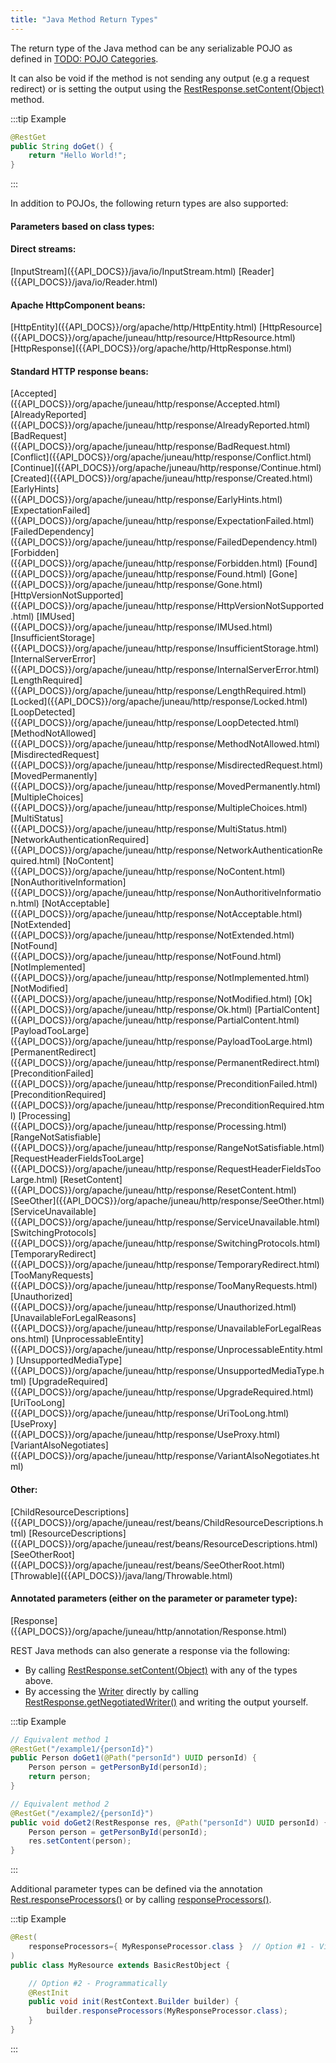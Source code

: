 ```yaml
---
title: "Java Method Return Types"
---
```


The return type of the Java method can be any serializable POJO as defined in [TODO: POJO Categories](TODO.md).

It can also be void if the method is not sending any output (e.g  a request redirect) or is setting the output using the [RestResponse.setContent(Object)]({{API_DOCS}}/org/apache/juneau/rest/RestResponse.html#setContent(Object)) method.

:::tip Example
```java
@RestGet
public String doGet() {
    return "Hello World!";
}
```
:::

In addition to POJOs, the following return types are also supported:

#### Parameters based on class types:

#### Direct streams:

<tree>
<node-0><javac-class>[InputStream]({{API_DOCS}}/java/io/InputStream.html)</javac-class> <javac-class>[Reader]({{API_DOCS}}/java/io/Reader.html)</javac-class></node-0>
</tree>

#### Apache HttpComponent beans:

<tree>
<node-0><javac-class>[HttpEntity]({{API_DOCS}}/org/apache/http/HttpEntity.html)</javac-class> <javac-class>[HttpResource]({{API_DOCS}}/org/apache/juneau/http/resource/HttpResource.html)</javac-class> <javac-class>[HttpResponse]({{API_DOCS}}/org/apache/http/HttpResponse.html)</javac-class></node-0>
</tree>

#### Standard HTTP response beans:

<tree>
<node-0><javac-class>[Accepted]({{API_DOCS}}/org/apache/juneau/http/response/Accepted.html)</javac-class> <javac-class>[AlreadyReported]({{API_DOCS}}/org/apache/juneau/http/response/AlreadyReported.html)</javac-class> <javac-class>[BadRequest]({{API_DOCS}}/org/apache/juneau/http/response/BadRequest.html)</javac-class> <javac-class>[Conflict]({{API_DOCS}}/org/apache/juneau/http/response/Conflict.html)</javac-class> <javac-class>[Continue]({{API_DOCS}}/org/apache/juneau/http/response/Continue.html)</javac-class> <javac-class>[Created]({{API_DOCS}}/org/apache/juneau/http/response/Created.html)</javac-class> <javac-class>[EarlyHints]({{API_DOCS}}/org/apache/juneau/http/response/EarlyHints.html)</javac-class> <javac-class>[ExpectationFailed]({{API_DOCS}}/org/apache/juneau/http/response/ExpectationFailed.html)</javac-class> <javac-class>[FailedDependency]({{API_DOCS}}/org/apache/juneau/http/response/FailedDependency.html)</javac-class> <javac-class>[Forbidden]({{API_DOCS}}/org/apache/juneau/http/response/Forbidden.html)</javac-class> <javac-class>[Found]({{API_DOCS}}/org/apache/juneau/http/response/Found.html)</javac-class> <javac-class>[Gone]({{API_DOCS}}/org/apache/juneau/http/response/Gone.html)</javac-class> <javac-class>[HttpVersionNotSupported]({{API_DOCS}}/org/apache/juneau/http/response/HttpVersionNotSupported.html)</javac-class> <javac-class>[IMUsed]({{API_DOCS}}/org/apache/juneau/http/response/IMUsed.html)</javac-class> <javac-class>[InsufficientStorage]({{API_DOCS}}/org/apache/juneau/http/response/InsufficientStorage.html)</javac-class> <javac-class>[InternalServerError]({{API_DOCS}}/org/apache/juneau/http/response/InternalServerError.html)</javac-class> <javac-class>[LengthRequired]({{API_DOCS}}/org/apache/juneau/http/response/LengthRequired.html)</javac-class> <javac-class>[Locked]({{API_DOCS}}/org/apache/juneau/http/response/Locked.html)</javac-class> <javac-class>[LoopDetected]({{API_DOCS}}/org/apache/juneau/http/response/LoopDetected.html)</javac-class> <javac-class>[MethodNotAllowed]({{API_DOCS}}/org/apache/juneau/http/response/MethodNotAllowed.html)</javac-class> <javac-class>[MisdirectedRequest]({{API_DOCS}}/org/apache/juneau/http/response/MisdirectedRequest.html)</javac-class> <javac-class>[MovedPermanently]({{API_DOCS}}/org/apache/juneau/http/response/MovedPermanently.html)</javac-class> <javac-class>[MultipleChoices]({{API_DOCS}}/org/apache/juneau/http/response/MultipleChoices.html)</javac-class> <javac-class>[MultiStatus]({{API_DOCS}}/org/apache/juneau/http/response/MultiStatus.html)</javac-class> <javac-class>[NetworkAuthenticationRequired]({{API_DOCS}}/org/apache/juneau/http/response/NetworkAuthenticationRequired.html)</javac-class> <javac-class>[NoContent]({{API_DOCS}}/org/apache/juneau/http/response/NoContent.html)</javac-class> <javac-class>[NonAuthoritiveInformation]({{API_DOCS}}/org/apache/juneau/http/response/NonAuthoritiveInformation.html)</javac-class> <javac-class>[NotAcceptable]({{API_DOCS}}/org/apache/juneau/http/response/NotAcceptable.html)</javac-class> <javac-class>[NotExtended]({{API_DOCS}}/org/apache/juneau/http/response/NotExtended.html)</javac-class> <javac-class>[NotFound]({{API_DOCS}}/org/apache/juneau/http/response/NotFound.html)</javac-class> <javac-class>[NotImplemented]({{API_DOCS}}/org/apache/juneau/http/response/NotImplemented.html)</javac-class> <javac-class>[NotModified]({{API_DOCS}}/org/apache/juneau/http/response/NotModified.html)</javac-class> <javac-class>[Ok]({{API_DOCS}}/org/apache/juneau/http/response/Ok.html)</javac-class> <javac-class>[PartialContent]({{API_DOCS}}/org/apache/juneau/http/response/PartialContent.html)</javac-class> <javac-class>[PayloadTooLarge]({{API_DOCS}}/org/apache/juneau/http/response/PayloadTooLarge.html)</javac-class> <javac-class>[PermanentRedirect]({{API_DOCS}}/org/apache/juneau/http/response/PermanentRedirect.html)</javac-class> <javac-class>[PreconditionFailed]({{API_DOCS}}/org/apache/juneau/http/response/PreconditionFailed.html)</javac-class> <javac-class>[PreconditionRequired]({{API_DOCS}}/org/apache/juneau/http/response/PreconditionRequired.html)</javac-class> <javac-class>[Processing]({{API_DOCS}}/org/apache/juneau/http/response/Processing.html)</javac-class> <javac-class>[RangeNotSatisfiable]({{API_DOCS}}/org/apache/juneau/http/response/RangeNotSatisfiable.html)</javac-class> <javac-class>[RequestHeaderFieldsTooLarge]({{API_DOCS}}/org/apache/juneau/http/response/RequestHeaderFieldsTooLarge.html)</javac-class> <javac-class>[ResetContent]({{API_DOCS}}/org/apache/juneau/http/response/ResetContent.html)</javac-class> <javac-class>[SeeOther]({{API_DOCS}}/org/apache/juneau/http/response/SeeOther.html)</javac-class> <javac-class>[ServiceUnavailable]({{API_DOCS}}/org/apache/juneau/http/response/ServiceUnavailable.html)</javac-class> <javac-class>[SwitchingProtocols]({{API_DOCS}}/org/apache/juneau/http/response/SwitchingProtocols.html)</javac-class> <javac-class>[TemporaryRedirect]({{API_DOCS}}/org/apache/juneau/http/response/TemporaryRedirect.html)</javac-class> <javac-class>[TooManyRequests]({{API_DOCS}}/org/apache/juneau/http/response/TooManyRequests.html)</javac-class> <javac-class>[Unauthorized]({{API_DOCS}}/org/apache/juneau/http/response/Unauthorized.html)</javac-class> <javac-class>[UnavailableForLegalReasons]({{API_DOCS}}/org/apache/juneau/http/response/UnavailableForLegalReasons.html)</javac-class> <javac-class>[UnprocessableEntity]({{API_DOCS}}/org/apache/juneau/http/response/UnprocessableEntity.html)</javac-class> <javac-class>[UnsupportedMediaType]({{API_DOCS}}/org/apache/juneau/http/response/UnsupportedMediaType.html)</javac-class> <javac-class>[UpgradeRequired]({{API_DOCS}}/org/apache/juneau/http/response/UpgradeRequired.html)</javac-class> <javac-class>[UriTooLong]({{API_DOCS}}/org/apache/juneau/http/response/UriTooLong.html)</javac-class> <javac-class>[UseProxy]({{API_DOCS}}/org/apache/juneau/http/response/UseProxy.html)</javac-class> <javac-class>[VariantAlsoNegotiates]({{API_DOCS}}/org/apache/juneau/http/response/VariantAlsoNegotiates.html)</javac-class></node-0>
</tree>

#### Other:

<tree>
<node-0><javac-class>[ChildResourceDescriptions]({{API_DOCS}}/org/apache/juneau/rest/beans/ChildResourceDescriptions.html)</javac-class> <javac-class>[ResourceDescriptions]({{API_DOCS}}/org/apache/juneau/rest/beans/ResourceDescriptions.html)</javac-class> <javac-class>[SeeOtherRoot]({{API_DOCS}}/org/apache/juneau/rest/beans/SeeOtherRoot.html)</javac-class> <javac-class>[Throwable]({{API_DOCS}}/java/lang/Throwable.html)</javac-class></node-0>
</tree>

#### Annotated parameters (either on the parameter or parameter type):

<tree>
<node-0><javac-annotation>[Response]({{API_DOCS}}/org/apache/juneau/http/annotation/Response.html)</javac-annotation></node-0>
</tree>

REST Java methods can also generate a response via the following:

- By calling [RestResponse.setContent(Object)]({{API_DOCS}}/org/apache/juneau/rest/RestResponse.html#setContent(Object)) with any of the types above.
- By accessing the [Writer]({{API_DOCS}}/java/io/Writer.html) directly by calling [RestResponse.getNegotiatedWriter()]({{API_DOCS}}/org/apache/juneau/rest/RestResponse.html#getNegotiatedWriter()) and writing the output yourself.

:::tip Example
```java
// Equivalent method 1
@RestGet("/example1/{personId}")
public Person doGet1(@Path("personId") UUID personId) {
    Person person = getPersonById(personId);
    return person;
}

// Equivalent method 2
@RestGet("/example2/{personId}")
public void doGet2(RestResponse res, @Path("personId") UUID personId) {
    Person person = getPersonById(personId);
    res.setContent(person);
}
```
:::

Additional parameter types can be defined via the annotation [Rest.responseProcessors()]({{API_DOCS}}/org/apache/juneau/rest/annotation/Rest.html#responseProcessors()) or by calling [responseProcessors()]({{API_DOCS}}/org/apache/juneau/rest/RestContext/Builder.html#responseProcessors(Class...)).

:::tip Example
```java
@Rest(
    responseProcessors={ MyResponseProcessor.class }  // Option #1 - Via annotation
)
public class MyResource extends BasicRestObject {

    // Option #2 - Programmatically
    @RestInit
    public void init(RestContext.Builder builder) {
        builder.responseProcessors(MyResponseProcessor.class);
    }
}
```
:::